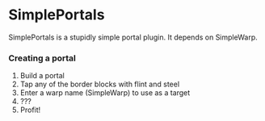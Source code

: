 SimplePortals
=============
SimplePortals is a stupidly simple portal plugin. It depends on SimpleWarp.

### Creating a portal
1. Build a portal
2. Tap any of the border blocks with flint and steel
3. Enter a warp name (SimpleWarp) to use as a target
4. ???
5. Profit!
